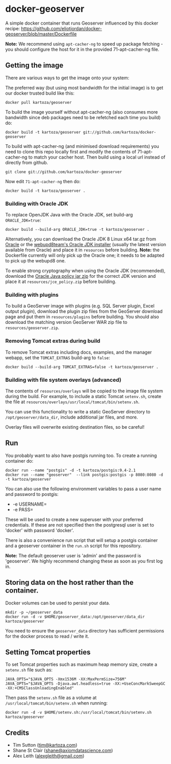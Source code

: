 # docker-geoserver

A simple docker container that runs Geoserver influenced by this docker
recipe: https://github.com/eliotjordan/docker-geoserver/blob/master/Dockerfile

**Note:** We recommend using ``apt-cacher-ng`` to speed up package fetching -
you should configure the host for it in the provided 71-apt-cacher-ng file.

## Getting the image

There are various ways to get the image onto your system:

The preferred way (but using most bandwidth for the initial image) is to
get our docker trusted build like this:


```shell
docker pull kartoza/geoserver
```

To build the image yourself without apt-cacher-ng (also consumes more bandwidth
since deb packages need to be refetched each time you build) do:

```shell
docker build -t kartoza/geoserver git://github.com/kartoza/docker-geoserver
```

To build with apt-cacher-ng (and minimised download requirements) you need to
clone this repo locally first and modify the contents of 71-apt-cacher-ng to
match your cacher host. Then build using a local url instead of directly from
github.

```shell
git clone git://github.com/kartoza/docker-geoserver
```

Now edit ``71-apt-cacher-ng`` then do:

```shell
docker build -t kartoza/geoserver .
```

### Building with Oracle JDK

To replace OpenJDK Java with the Oracle JDK, set build-arg `ORACLE_JDK=true`:

```shell
docker build --build-arg ORACLE_JDK=true -t kartoza/geoserver .
```

Alternatively, you can download the Oracle JDK 8 Linux x64 tar.gz from [Oracle](http://www.oracle.com/technetwork/java/javase/downloads/jdk8-downloads-2133151.html) or the
[webupd8team's Oracle JDK installer](https://launchpad.net/~webupd8team/+archive/ubuntu/java/+packages)
(usually the latest version available from Oracle) and place it in `resources` before building. 
__Note:__ the Dockerfile currently will only pick up the Oracle one; it needs to be adapted to pick up the webupd8 one. 

To enable strong cryptography when using the Oracle JDK (recommended), download the
[Oracle Java policy jar zip](http://docs.geoserver.org/latest/en/user/production/java.html#oracle-java)
for the correct JDK version and place it at `resources/jce_policy.zip` before building.

### Building with plugins

To build a GeoServer image with plugins (e.g. SQL Server plugin, Excel output plugin),
download the plugin zip files from the GeoServer download page and put them in
`resources/plugins` before building. You should also download the matching version
GeoServer WAR zip file to `resources/geoserver.zip`.

### Removing Tomcat extras during build

To remove Tomcat extras including docs, examples, and the manager webapp, set the
`TOMCAT_EXTRAS` build-arg to `false`:

```shell
docker build --build-arg TOMCAT_EXTRAS=false -t kartoza/geoserver .
```

### Building with file system overlays (advanced)

The contents of `resources/overlays` will be copied to the image file system
during the build. For example, to include a static Tomcat `setenv.sh`,
create the file at `resources/overlays/usr/local/tomcat/bin/setenv.sh`.

You can use this functionality to write a static GeoServer directory to
`/opt/geoserver/data_dir`, include additional jar files, and more.

Overlay files will overwrite existing destination files, so be careful!

## Run

You probably want to also have postgis running too. To create a running 
container do:

```shell
docker run --name "postgis" -d -t kartoza/postgis:9.4-2.1
docker run --name "geoserver"  --link postgis:postgis -p 8080:8080 -d -t kartoza/geoserver
```

You can also use the following environment variables to pass a 
user name and password to postgis:

* -e USERNAME=<PGUSER> 
* -e PASS=<PGPASSWORD>

These will be used to create a new superuser with
your preferred credentials. If these are not specified then the postgresql 
user is set to 'docker' with password 'docker'.

There is also a convenience run script that will setup a postgis container
and a geoserver container in the ``run.sh`` script for this repository.

**Note:** The default geoserver user is 'admin' and the password is 'geoserver'.
We highly recommend changing these as soon as you first log in.

## Storing data on the host rather than the container.


Docker volumes can be used to persist your data.

```shell
mkdir -p ~/geoserver_data
docker run -d -v $HOME/geoserver_data:/opt/geoserver/data_dir kartoza/geoserver
```

You need to ensure the ``geoserver_data`` directory has sufficient permissions
for the docker process to read / write it.

## Setting Tomcat properties

To set Tomcat properties such as maximum heap memory size, create a `setenv.sh` file such as:

```shell
JAVA_OPTS="$JAVA_OPTS -Xmx1536M -XX:MaxPermSize=756M"
JAVA_OPTS="$JAVA_OPTS -Djava.awt.headless=true -XX:+UseConcMarkSweepGC -XX:+CMSClassUnloadingEnabled"
```

Then pass the `setenv.sh` file as a volume at `/usr/local/tomcat/bin/setenv.sh` when running:

```shell
docker run -d -v $HOME/setenv.sh:/usr/local/tomcat/bin/setenv.sh kartoza/geoserver
```

## Credits

* Tim Sutton (tim@kartoza.com)
* Shane St Clair (shane@axiomdatascience.com)
* Alex Leith (alexgleith@gmail.com)
